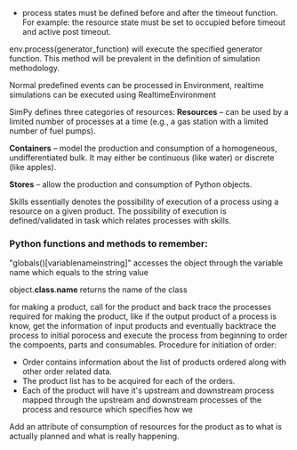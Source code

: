 - process states must be defined before and after the timeout function. 
    For example: the resource state must be set to occupied before timeout and active post timeout.

env.process(generator_function) will execute the specified generator function. This method will be prevalent in the definition of simulation methodology.

Normal predefined events can be processed in Environment, realtime simulations can be executed using RealtimeEnvironment

SimPy defines three categories of resources:
**Resources** – can be used by a limited number of processes at a time (e.g., a gas station with a limited number of fuel pumps).

**Containers** – model the production and consumption of a homogeneous, undifferentiated bulk. It may either be continuous (like water) or discrete (like apples).

**Stores** – allow the production and consumption of Python objects.

Skills essentially denotes the possibility of execution of a process using a resource on a given product. The possibility of execution is defined/validated in task which relates processes with skills.

### Python functions and methods to remember:
"globals()[variablenameinstring]" accesses the object through the variable name which equals to the string value

object.__class__.__name__ returns the name of the class


for making a product, call for the product and back trace the processes required for making the product, like if the output product of a process is know, get the information of input products and eventually backtrace the process to initial porocess and execute the process from beginning to order the compoents, parts and consumables.
Procedure for initiation of order:
- Order contains information about the list of products ordered along with other order related data. 
- The product list has to be acquired for each of the orders.
- Each of the product will have it's upstream and downstream process mapped through the upstream and downstream processes of the process and resource which specifies how we

Add an attribute of consumption of resources for the product as to what is actually planned and what is really happening.